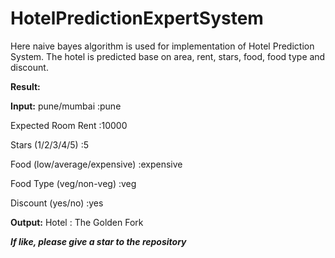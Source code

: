 # HotelPredictionExpertSystem
Here naive bayes algorithm is used for implementation of Hotel Prediction System.
The hotel is predicted base on area, rent, stars, food, food type and discount.

<b>Result:</b>

<b>Input:</b>
pune/mumbai :pune

Expected Room Rent :10000

Stars (1/2/3/4/5) :5

Food (low/average/expensive) :expensive

Food Type (veg/non-veg) :veg

Discount (yes/no) :yes

<b>Output:</b>
Hotel :  The Golden Fork

***If like, please give a star to the repository***
